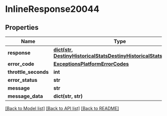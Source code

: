 # InlineResponse20044

## Properties
Name | Type | Description | Notes
------------ | ------------- | ------------- | -------------
**response** | [**dict(str, DestinyHistoricalStatsDestinyHistoricalStatsByPeriod)**](DestinyHistoricalStatsDestinyHistoricalStatsByPeriod.md) |  | [optional] 
**error_code** | [**ExceptionsPlatformErrorCodes**](ExceptionsPlatformErrorCodes.md) |  | [optional] 
**throttle_seconds** | **int** |  | [optional] 
**error_status** | **str** |  | [optional] 
**message** | **str** |  | [optional] 
**message_data** | **dict(str, str)** |  | [optional] 

[[Back to Model list]](../README.md#documentation-for-models) [[Back to API list]](../README.md#documentation-for-api-endpoints) [[Back to README]](../README.md)


